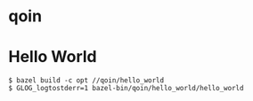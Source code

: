 # qoin

# Hello World
```
$ bazel build -c opt //qoin/hello_world
$ GLOG_logtostderr=1 bazel-bin/qoin/hello_world/hello_world
```
